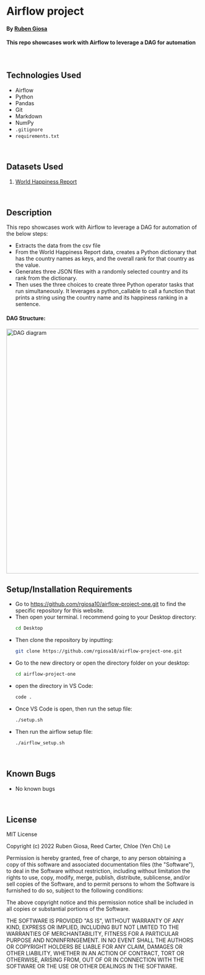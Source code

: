 # Airflow project

#### By [Ruben Giosa](https://github.com/rgiosa10)

#### This repo showcases work with Airflow to leverage a DAG for automation

<br>

## Technologies Used

* Airflow
* Python
* Pandas
* Git
* Markdown
* NumPy
* `.gitignore`
* `requirements.txt`
  
</br>

## Datasets Used

1. [World Happiness Report](https://www.kaggle.com/datasets/unsdsn/world-happiness?select=2019.csv)

</br>

## Description

This repo showcases work with Airflow to leverage a DAG for automation of the below steps:
* Extracts the data from the csv file
* From the World Happiness Report data, creates a Python dictionary that has the country names as keys, and the overall rank for that country as the value.
* Generates three JSON files with a randomly selected country and its rank from the dictionary.
* Then uses the three choices to create three Python operator tasks that run simultaneously. It leverages a python_callable to call a function that prints a string using the country name and its happiness ranking in a sentence.

#### DAG Structure:
<img src="imgs/architecture_diagram.drawio.png" alt="DAG diagram" width="640"/>

<br>

## Setup/Installation Requirements

* Go to https://github.com/rgiosa10/airflow-project-one.git to find the specific repository for this website.
* Then open your terminal. I recommend going to your Desktop directory:
    ```bash
    cd Desktop
    ```
* Then clone the repository by inputting: 
  ```bash
  git clone https://github.com/rgiosa10/airflow-project-one.git
  ```
* Go to the new directory or open the directory folder on your desktop:
  ```bash
  cd airflow-project-one
  ```
* open the directory in VS Code:
  ```bash
  code .
  ```
* Once VS Code is open, then run the setup file:
  ```bash
  ./setup.sh
  ```
* Then run the airflow setup file:
  ```bash
  ./airflow_setup.sh
  ```

</br>

## Known Bugs

* No known bugs

<br>

## License

MIT License

Copyright (c) 2022 Ruben Giosa, Reed Carter, Chloe (Yen Chi) Le

Permission is hereby granted, free of charge, to any person obtaining a copy of this software and associated documentation files (the "Software"), to deal in the Software without restriction, including without limitation the rights to use, copy, modify, merge, publish, distribute, sublicense, and/or sell copies of the Software, and to permit persons to whom the Software is furnished to do so, subject to the following conditions:

The above copyright notice and this permission notice shall be included in all copies or substantial portions of the Software.

THE SOFTWARE IS PROVIDED "AS IS", WITHOUT WARRANTY OF ANY KIND, EXPRESS OR IMPLIED, INCLUDING BUT NOT LIMITED TO THE WARRANTIES OF MERCHANTABILITY, FITNESS FOR A PARTICULAR PURPOSE AND NONINFRINGEMENT. IN NO EVENT SHALL THE AUTHORS OR COPYRIGHT HOLDERS BE LIABLE FOR ANY CLAIM, DAMAGES OR OTHER LIABILITY, WHETHER IN AN ACTION OF CONTRACT, TORT OR OTHERWISE, ARISING FROM, OUT OF OR IN CONNECTION WITH THE SOFTWARE OR THE USE OR OTHER DEALINGS IN THE SOFTWARE.

</br>